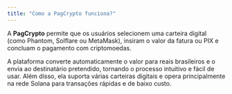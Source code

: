 ```yaml
---
title: "Como a PagCrypto funciona?"
---
```


A **PagCrypto** permite que os usuários selecionem uma carteira digital (como Phantom, Solflare ou MetaMask), insiram o valor da fatura ou PIX e concluam o pagamento com criptomoedas.

A plataforma converte automaticamente o valor para reais brasileiros e o envia ao destinatário pretendido, tornando o processo intuitivo e fácil de usar. Além disso, ela suporta várias carteiras digitais e opera principalmente na rede Solana para transações rápidas e de baixo custo.
